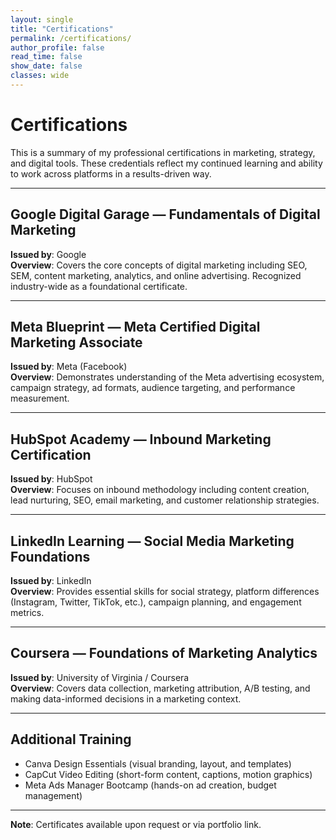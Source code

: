 ```yaml
---
layout: single
title: "Certifications"
permalink: /certifications/
author_profile: false
read_time: false
show_date: false
classes: wide
---
```


# Certifications

This is a summary of my professional certifications in marketing, strategy, and digital tools. These credentials reflect my continued learning and ability to work across platforms in a results-driven way.

---

## Google Digital Garage — Fundamentals of Digital Marketing  
**Issued by**: Google  
**Overview**: Covers the core concepts of digital marketing including SEO, SEM, content marketing, analytics, and online advertising. Recognized industry-wide as a foundational certificate.

---

## Meta Blueprint — Meta Certified Digital Marketing Associate  
**Issued by**: Meta (Facebook)  
**Overview**: Demonstrates understanding of the Meta advertising ecosystem, campaign strategy, ad formats, audience targeting, and performance measurement.

---

## HubSpot Academy — Inbound Marketing Certification  
**Issued by**: HubSpot  
**Overview**: Focuses on inbound methodology including content creation, lead nurturing, SEO, email marketing, and customer relationship strategies.

---

## LinkedIn Learning — Social Media Marketing Foundations  
**Issued by**: LinkedIn  
**Overview**: Provides essential skills for social strategy, platform differences (Instagram, Twitter, TikTok, etc.), campaign planning, and engagement metrics.

---

## Coursera — Foundations of Marketing Analytics  
**Issued by**: University of Virginia / Coursera  
**Overview**: Covers data collection, marketing attribution, A/B testing, and making data-informed decisions in a marketing context.

---

## Additional Training  
- Canva Design Essentials (visual branding, layout, and templates)  
- CapCut Video Editing (short-form content, captions, motion graphics)  
- Meta Ads Manager Bootcamp (hands-on ad creation, budget management)

---

**Note**: Certificates available upon request or via portfolio link.
